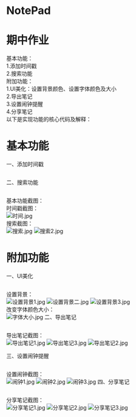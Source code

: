 # NotePad
# 期中作业</br>
基本功能：</br>
1.添加时间戳</br>
2.搜索功能</br>
附加功能：</br>
1.UI美化：设置背景颜色、设置字体颜色及大小</br>
2.导出笔记</br>
3.设置闹钟提醒</br>
4.分享笔记</br>
以下是实现功能的核心代码及解释：</br>
# 基本功能
一、添加时间戳</br>
```
```
二、搜索功能</br>
```
```
基本功能截图：</br>
时间戳截图：</br>
![时间.jpg](https://i.loli.net/2019/05/14/5cda56974f7a247424.jpg)</br>
搜索截图：</br>
![搜索.jpg](https://i.loli.net/2019/05/14/5cda5697adc2755767.jpg)
![搜索2.jpg](https://i.loli.net/2019/05/14/5cda5698053a480134.jpg)
#  附加功能
一、UI美化</br>
```
```
设置背景：</br>
![设置背景1.jpg](https://i.loli.net/2019/05/14/5cda569834a8565117.jpg)
![设置背景二.jpg](https://i.loli.net/2019/05/14/5cda569897c0377874.jpg)
![设置背景3.jpg](https://i.loli.net/2019/05/14/5cda5698f27a593399.jpg)</br>
改变字体颜色大小：</br>
![字体大小.jpg](https://i.loli.net/2019/05/14/5cda5699752d542946.jpg)
二、导出笔记</br>
```
```
导出笔记截图：</br>
![导出笔记1.jpg](https://i.loli.net/2019/05/14/5cda58fd89d3538546.jpg)
![导出笔记3.jpg](https://i.loli.net/2019/05/14/5cda58fdb07e346931.jpg)
![导出笔记2.jpg](https://i.loli.net/2019/05/14/5cda58fdae31361976.jpg)

三、设置闹钟提醒</br>
```
```
设置闹钟截图：</br>
![闹钟1.jpg](https://i.loli.net/2019/05/14/5cda596c5ca2f27821.jpg)
![闹钟2.jpg](https://i.loli.net/2019/05/14/5cda596c87fdb46948.jpg)
![闹钟3.jpg](https://i.loli.net/2019/05/14/5cda596c8b78567419.jpg)
四、分享笔记</br>
```
```
分享笔记截图：</br>
![分享笔记1.jpg](https://i.loli.net/2019/05/14/5cda599c83c5387057.jpg)
![分享笔记2.jpg](https://i.loli.net/2019/05/14/5cda599ca1b7844131.jpg)
![分享笔记3.jpg](https://i.loli.net/2019/05/14/5cda599cac73b83426.jpg)

